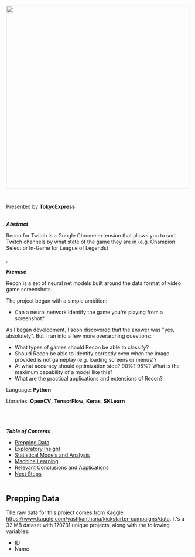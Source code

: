 <img width=500px src="https://i.imgur.com/50XEGn7.png"></img>
#

Presented by <strong>TokyoExpress</strong><br /><br />

***Abstract***

Recon for Twitch is a Google Chrome extension that allows you to sort Twitch channels by what state of the game they are in (e.g. Champion Select or In-Game for League of Legends)<br /><br />.



***Premise***

Recon is a set of neural net models built around the data format of video game screenshots.

The project began with a simple ambition:
<ul>
   <li>Can a neural network identify the game you're playing from a screenshot?</li>
</ul>

As I began development, I soon discovered that the answer was "yes, absolutely". But I ran into a few more overarching questions:

<ul>
   <li>What types of games should Recon be able to classify?</li>
   <li>Should Recon be able to identify correctly even when the image provided is not gameplay (e.g. loading screens or menus)?</li>
   <li>At what accuracy should optimization stop? 90%? 95%? What is the maximum capability of a model like this?</li>
   <li>What are the practical applications and extensions of Recon?</li>
</ul>

Language: **Python**

Libraries: **OpenCV**, **TensorFlow**, **Keras**, **SKLearn**<br /><br /><br /><br />

***Table of Contents***

* [Prepping Data](#prepping-data)
* [Exploratory Insight](#exploratory-insight)
* [Statistical Models and Analysis](#statistical-models-and-analysis)
* [Machine Learning](#machine-learning)
* [Relevant Conclusions and Applications](#relevant-conclusions-and-applications)
* [Next Steps](#next-steps)<br /><br />

## Prepping Data

The raw data for this project comes from Kaggle: https://www.kaggle.com/yashkantharia/kickstarter-campaigns/data. It's a 32 MB dataset with 170731 unique projects, along with the following variables:

<ul>
  <li>ID</li>
  <li>Name</li>
